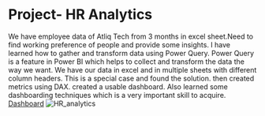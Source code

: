 #  Project- HR Analytics
 We have employee data of Atliq Tech from 3 months in excel sheet.Need to find working preference of people and provide some insights.
 I have learned how to gather and transform data using Power Query. Power Query is a feature in Power BI which helps to collect and transform the data the way we want. We have our data in excel and in multiple sheets with different column headers. This is a special case and found the solution.
  then  created metrics using DAX.
 created a usable dashboard. Also learned some dashboarding techniques which is a very important skill to acquire.
<a href="HR Analytics PBI project.pbix">Dashboard</a>
![HR_analytics](https://github.com/user-attachments/assets/830209c0-d58b-4c03-a3ac-4436d609ea2e)
